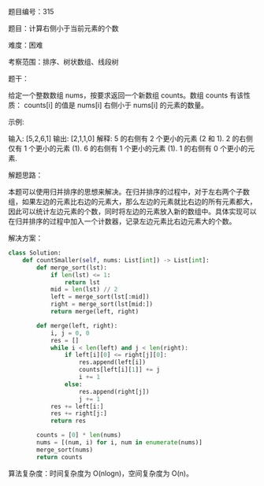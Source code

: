 题目编号：315

题目：计算右侧小于当前元素的个数

难度：困难

考察范围：排序、树状数组、线段树

题干：

给定一个整数数组 nums，按要求返回一个新数组 counts。数组 counts 有该性质： counts[i] 的值是 nums[i] 右侧小于 nums[i] 的元素的数量。

示例:

输入: [5,2,6,1]
输出: [2,1,1,0] 
解释:
5 的右侧有 2 个更小的元素 (2 和 1).
2 的右侧仅有 1 个更小的元素 (1).
6 的右侧有 1 个更小的元素 (1).
1 的右侧有 0 个更小的元素.

解题思路：

本题可以使用归并排序的思想来解决。在归并排序的过程中，对于左右两个子数组，如果左边的元素比右边的元素大，那么左边的元素就比右边的所有元素都大，因此可以统计左边元素的个数，同时将左边的元素放入新的数组中。具体实现可以在归并排序的过程中加入一个计数器，记录左边元素比右边元素大的个数。

解决方案：

```python
class Solution:
    def countSmaller(self, nums: List[int]) -> List[int]:
        def merge_sort(lst):
            if len(lst) <= 1:
                return lst
            mid = len(lst) // 2
            left = merge_sort(lst[:mid])
            right = merge_sort(lst[mid:])
            return merge(left, right)

        def merge(left, right):
            i, j = 0, 0
            res = []
            while i < len(left) and j < len(right):
                if left[i][0] <= right[j][0]:
                    res.append(left[i])
                    counts[left[i][1]] += j
                    i += 1
                else:
                    res.append(right[j])
                    j += 1
            res += left[i:]
            res += right[j:]
            return res

        counts = [0] * len(nums)
        nums = [(num, i) for i, num in enumerate(nums)]
        merge_sort(nums)
        return counts
```

算法复杂度：时间复杂度为 O(nlogn)，空间复杂度为 O(n)。
